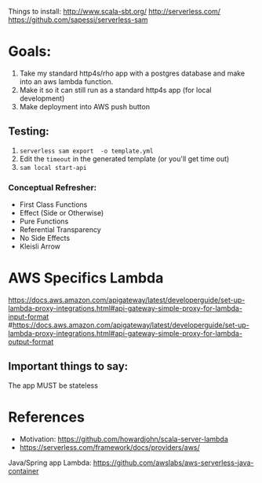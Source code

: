 
Things to install:
http://www.scala-sbt.org/
http://serverless.com/
https://github.com/sapessi/serverless-sam

# Goals:
1. Take my standard http4s/rho app with a postgres database and make into an aws lambda function.
2. Make it so it can still run as a standard http4s app (for local development)
3. Make deployment into AWS push button



## Testing:

1. `serverless sam export  -o template.yml`
1. Edit the `timeout` in the generated template (or you'll get time out)
1. `sam local start-api`

### Conceptual Refresher:

- First Class Functions
- Effect (Side or Otherwise)
- Pure Functions
 - Referential Transparency
 - No Side Effects
- Kleisli  Arrow


# AWS Specifics Lambda
https://docs.aws.amazon.com/apigateway/latest/developerguide/set-up-lambda-proxy-integrations.html#api-gateway-simple-proxy-for-lambda-input-format
#https://docs.aws.amazon.com/apigateway/latest/developerguide/set-up-lambda-proxy-integrations.html#api-gateway-simple-proxy-for-lambda-output-format

## Important things to say:
The app MUST be stateless


# References
- Motivation: https://github.com/howardjohn/scala-server-lambda
- https://serverless.com/framework/docs/providers/aws/


Java/Spring app Lambda: https://github.com/awslabs/aws-serverless-java-container
